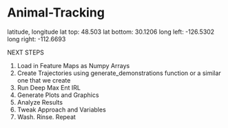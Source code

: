 # Animal-Tracking
latitude, longitude
lat top: 48.503
lat bottom: 30.1206
long left: -126.5302
long right: -112.6693

NEXT STEPS
  1. Load in Feature Maps as Numpy Arrays
  2. Create Trajectories using generate_demonstrations function or a similar one that we create
  3. Run Deep Max Ent IRL
  4. Generate Plots and Graphics
  5. Analyze Results
  6. Tweak Approach and Variables
  7. Wash. Rinse. Repeat
